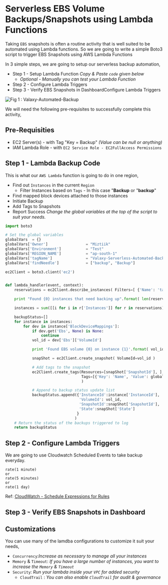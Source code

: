 # Serverless EBS Volume Backups/Snapshots using Lambda Functions
Taking `EBS` snapshots is often a routine activity that is well suited to be automated using Lambda functions. So we are going to write a simple Boto3 script to trigger EBS Snapshots using AWS Lambda Functions

In 3 simple steps, we are going to setup our serverless backup automation,
- Step 1 - Setup Lambda Function _Copy & Paste `code` given below_
  - _Optional - Manually you can test your Lambda Function_
- Step 2 - Configure Lambda Triggers
- Step 3 - Verify EBS Snapshots in DashboardConfigure Lambda Triggers


![Fig 1 : Valaxy-Automated-Backup](https://raw.githubusercontent.com/miztiik/serverless-backup/master/images/Serverless-Backup.jpg)

We will need the following pre-requisites to successfully complete this activity,
## Pre-Requisities
- EC2 Server(s) - with Tag "Key = Backup" _(Value can be null or anything)_
- IAM Lambda Role - with `EC2 Service Role - EC2FullAccess Permissions`


## Step 1 - Lambda Backup Code
This is what our `AWS Lambda` function is going to do in one region,
- Find out `Instances` in the current `Region`
  - Filter Instances based on `Tags` - In this case "**Backup** or "**backup**"
- Find mapped block devices attached to those instances
- Initiate Backup
- Add Tags to Snapshots
- Report Success
_Change the global variables at the top of the script to suit your needs._
```py
import boto3

# Set the global variables
globalVars  = {}
globalVars['Owner']                 = "Miztiik"
globalVars['Environment']           = "Test"
globalVars['REGION_NAME']           = "ap-south-1"
globalVars['tagName']               = "Valaxy-Serverless-Automated-Backup"
globalVars['findNeedle']            = ["backup", "Backup"]

ec2Client = boto3.client('ec2')


def lambda_handler(event, context):
    reservations = ec2Client.describe_instances( Filters=[ {'Name': 'tag-key', 'Values': globalVars['findNeedle'] }] ).get('Reservations', [] )

    print "Found {0} instances that need backing up".format( len(reservations) )

    instances = sum([[i for i in r['Instances']] for r in reservations], [])

    backupStatus=[]
    for instance in instances:
        for dev in instance['BlockDeviceMappings']:
            if dev.get('Ebs', None) is None:
                continue
            vol_id = dev['Ebs']['VolumeId']

            print 'Found EBS volume {0} on instance {1}'.format( vol_id, instance['InstanceId'])

            snapShot = ec2Client.create_snapshot( VolumeId=vol_id )

            # Add tags to the snapshot
            ec2Client.create_tags(Resources=[snapShot['SnapshotId'], ],
                                  Tags=[{'Key': 'Name', 'Value': globalVars['tagName']}, ]
                                  )

            # Append to backup status update list
            backupStatus.append({'InstanceId':instance['InstanceId'],
                                 'VolumeId': vol_id,
                                 'SnapshotId':snapShot['SnapshotId'],
                                 'State':snapShot['State']
                                }
                               )
    # Return the status of the backups triggered to log
    return backupStatus
```

## Step 2 - Configure Lambda Triggers
We are going to use Cloudwatch Scheduled Events to take backup everyday.
```
rate(1 minute)
or
rate(5 minutes)
or
rate(1 day)
```
Ref: [CloudWatch - Schedule Expressions for Rules](http://docs.aws.amazon.com/AmazonCloudWatch/latest/events/ScheduledEvents.html#RateExpressions)

## Step 3 - Verify EBS Snapshots in Dashboard

## Customizations
You can use many of the lamdba configurations to customize it suit your needs,

- `Concurrency`:_Increase as necessary to manage all your instances_
- `Memory` & `Timeout`: _If you have a large number of instances, you want to increase the `Memory` & `Timeout`_
- `Security`: _Run your lambda inside your `VPC` for added security_
  - `CloudTrail` : _You can also enable `CloudTrail` for audit & governance_

